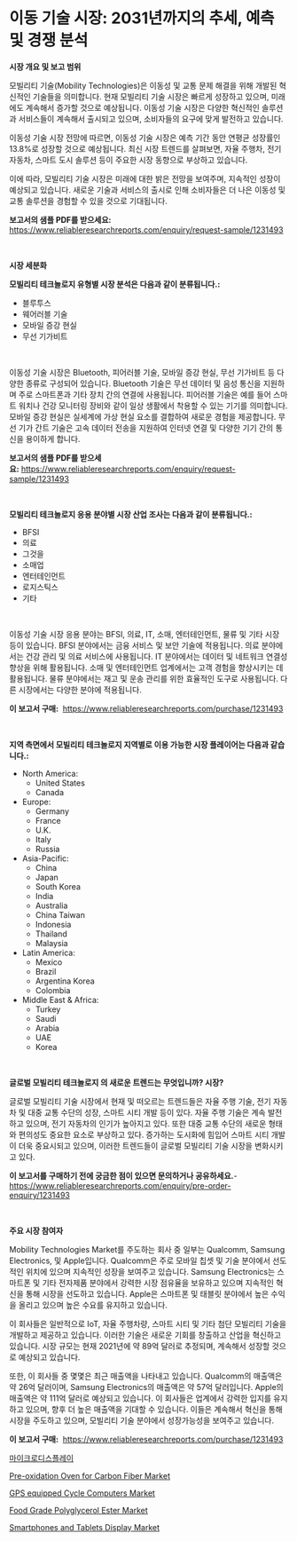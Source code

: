 <p><h1>이동 기술 시장: 2031년까지의 추세, 예측 및 경쟁 분석</h1></p><p><strong>시장 개요 및 보고 범위</strong></p>
<p><p>모빌리티 기술(Mobility Technologies)은 이동성 및 교통 문제 해결을 위해 개발된 혁신적인 기술들을 의미합니다. 현재 모빌리티 기술 시장은 빠르게 성장하고 있으며, 미래에도 계속해서 증가할 것으로 예상됩니다. 이동성 기술 시장은 다양한 혁신적인 솔루션과 서비스들이 계속해서 출시되고 있으며, 소비자들의 요구에 맞게 발전하고 있습니다.</p><p>이동성 기술 시장 전망에 따르면, 이동성 기술 시장은 예측 기간 동안 연평균 성장률인 13.8%로 성장할 것으로 예상됩니다. 최신 시장 트렌드를 살펴보면, 자율 주행차, 전기 자동차, 스마트 도시 솔루션 등이 주요한 시장 동향으로 부상하고 있습니다.</p><p>이에 따라, 모빌리티 기술 시장은 미래에 대한 밝은 전망을 보여주며, 지속적인 성장이 예상되고 있습니다. 새로운 기술과 서비스의 출시로 인해 소비자들은 더 나은 이동성 및 교통 솔루션을 경험할 수 있을 것으로 기대됩니다.</p></p>
<p><strong>보고서의 샘플 PDF를 받으세요:</strong> <a href="https://www.reliableresearchreports.com/enquiry/request-sample/1231493">https://www.reliableresearchreports.com/enquiry/request-sample/1231493</a></p>
<p>&nbsp;</p>
<p><strong>시장 세분화</strong></p>
<p><strong>모빌리티 테크놀로지 유형별 시장 분석은 다음과 같이 분류됩니다.:</strong></p>
<p><ul><li>블루투스</li><li>웨어러블 기술</li><li>모바일 증강 현실</li><li>무선 기가비트</li></ul></p>
<p>&nbsp;</p>
<p><p>이동성 기술 시장은 Bluetooth, 피어러블 기술, 모바일 증강 현실, 무선 기가비트 등 다양한 종류로 구성되어 있습니다. Bluetooth 기술은 무선 데이터 및 음성 통신을 지원하며 주로 스마트폰과 기타 장치 간의 연결에 사용됩니다. 피어러블 기술은 예를 들어 스마트 워치나 건강 모니터링 장비와 같이 일상 생활에서 착용할 수 있는 기기를 의미합니다. 모바일 증강 현실은 실세계에 가상 현실 요소를 결합하여 새로운 경험을 제공합니다. 무선 기가 간트 기술은 고속 데이터 전송을 지원하여 인터넷 연결 및 다양한 기기 간의 통신을 용이하게 합니다.</p></p>
<p><strong>보고서의 샘플 PDF를 받으세요:</strong>&nbsp;<a href="https://www.reliableresearchreports.com/enquiry/request-sample/1231493">https://www.reliableresearchreports.com/enquiry/request-sample/1231493</a></p>
<p>&nbsp;</p>
<p><strong> 모빌리티 테크놀로지 응용 분야별 시장 산업 조사는 다음과 같이 분류됩니다.:</strong></p>
<p><ul><li>BFSI</li><li>의료</li><li>그것을</li><li>소매업</li><li>엔터테인먼트</li><li>로지스틱스</li><li>기타</li></ul></p>
<p>&nbsp;</p>
<p><p>이동성 기술 시장 응용 분야는 BFSI, 의료, IT, 소매, 엔터테인먼트, 물류 및 기타 시장 등이 있습니다. BFSI 분야에서는 금융 서비스 및 보안 기술에 적용됩니다. 의료 분야에서는 건강 관리 및 의료 서비스에 사용됩니다. IT 분야에서는 데이터 및 네트워크 연결성 향상을 위해 활용됩니다. 소매 및 엔터테인먼트 업계에서는 고객 경험을 향상시키는 데 활용됩니다. 물류 분야에서는 재고 및 운송 관리를 위한 효율적인 도구로 사용됩니다. 다른 시장에서는 다양한 분야에 적용됩니다.</p></p>
<p><strong>이 보고서 구매:</strong>&nbsp; <a href="https://www.reliableresearchreports.com/purchase/1231493">https://www.reliableresearchreports.com/purchase/1231493</a></p>
<p>&nbsp;</p>
<p><strong>지역 측면에서 모빌리티 테크놀로지 지역별로 이용 가능한 시장 플레이어는 다음과 같습니다.:</strong></p>
<p><ul>
    <li>
        North America:
        <ul>
            <li>United States</li>
            <li>Canada</li>
        </ul>
    </li>
    <li>
        Europe:
        <ul>
            <li>Germany</li>
            <li>France</li>
            <li>U.K.</li>
            <li>Italy</li>
            <li>Russia</li>
        </ul>
    </li>
    <li>
        Asia-Pacific:
        <ul>
            <li>China</li>
            <li>Japan</li>
            <li>South Korea</li>
            <li>India</li>
            <li>Australia</li>
            <li>China Taiwan</li>
            <li>Indonesia</li>
            <li>Thailand</li>
            <li>Malaysia</li>
        </ul>
    </li>
    <li>
        Latin America:
        <ul>
            <li>Mexico</li>
            <li>Brazil</li>
            <li>Argentina Korea</li>
            <li>Colombia</li>
        </ul>
    </li>
    <li>
        Middle East & Africa:
        <ul>
            <li>Turkey</li>
            <li>Saudi</li>
            <li>Arabia</li>
            <li>UAE</li>
            <li>Korea</li>
        </ul>
    </li>
    </ul></p>
<p>&nbsp;</p>
<p><strong>글로벌 모빌리티 테크놀로지 의 새로운 트렌드는 무엇입니까? 시장?</strong></p>
<p><p>글로벌 모빌리티 기술 시장에서 현재 및 떠오르는 트렌드들은 자율 주행 기술, 전기 자동차 및 대중 교통 수단의 성장, 스마트 시티 개발 등이 있다. 자율 주행 기술은 계속 발전하고 있으며, 전기 자동차의 인기가 높아지고 있다. 또한 대중 교통 수단의 새로운 형태와 편의성도 중요한 요소로 부상하고 있다. 증가하는 도시화에 힘입어 스마트 시티 개발이 더욱 중요시되고 있으며, 이러한 트렌드들이 글로벌 모빌리티 기술 시장을 변화시키고 있다.</p></p>
<p><strong>이 보고서를 구매하기 전에 궁금한 점이 있으면 문의하거나 공유하세요.</strong>- <a href="https://www.reliableresearchreports.com/enquiry/pre-order-enquiry/1231493">https://www.reliableresearchreports.com/enquiry/pre-order-enquiry/1231493</a></p>
<p>&nbsp;</p>
<p><strong>주요 시장 참여자</strong></p>
<p><p>Mobility Technologies Market를 주도하는 회사 중 일부는 Qualcomm, Samsung Electronics, 및 Apple입니다. Qualcomm은 주로 모바일 칩셋 및 기술 분야에서 선도적인 위치에 있으며 지속적인 성장을 보여주고 있습니다. Samsung Electronics는 스마트폰 및 기타 전자제품 분야에서 강력한 시장 점유율을 보유하고 있으며 지속적인 혁신을 통해 시장을 선도하고 있습니다. Apple은 스마트폰 및 태블릿 분야에서 높은 수익을 올리고 있으며 높은 수요를 유지하고 있습니다.</p><p>이 회사들은 일반적으로 IoT, 자율 주행차량, 스마트 시티 및 기타 첨단 모빌리티 기술을 개발하고 제공하고 있습니다. 이러한 기술은 새로운 기회를 창출하고 산업을 혁신하고 있습니다. 시장 규모는 현재 2021년에 약 89억 달러로 추정되며, 계속해서 성장할 것으로 예상되고 있습니다.</p><p>또한, 이 회사들 중 몇몇은 최근 매출액을 나타내고 있습니다. Qualcomm의 매출액은 약 26억 달러이며, Samsung Electronics의 매출액은 약 57억 달러입니다. Apple의 매출액은 약 111억 달러로 예상되고 있습니다. 이 회사들은 업계에서 강력한 입지를 유지하고 있으며, 향후 더 높은 매출액을 기대할 수 있습니다. 이들은 계속해서 혁신을 통해 시장을 주도하고 있으며, 모빌리티 기술 분야에서 성장가능성을 보여주고 있습니다.</p></p>
<p><strong>이 보고서 구매:</strong>&nbsp;&nbsp;<a href="https://www.reliableresearchreports.com/purchase/1231493">https://www.reliableresearchreports.com/purchase/1231493</a></p>
<p><p><a href="https://github.com/vs10l4sfg5c/Market-Research-Report-List-1/blob/main/4956818186555.md">마이크로디스플레이</a></p><p><a href="https://issuu.com/reportprime-2/docs/pre-oxidation-oven-for-carbon-fiber-market-size-20">Pre-oxidation Oven for Carbon Fiber Market</a></p><p><a href="https://github.com/jsmusil/Market-Research-Report-List-2/blob/main/gps-equipped-cycle-computers-market.md">GPS equipped Cycle Computers Market</a></p><p><a href="https://skillful-vermicelli-b89.notion.site/Food-Grade-Polyglycerol-Ester-Market-Research-Report-Forecasted-for-Period-from-2024-2031-by-Mark-5452e7a4d97a4d488a0a22cab49da6e5">Food Grade Polyglycerol Ester Market</a></p><p><a href="https://view.publitas.com/reportprime-1/smartphones-and-tablets-display-market-size-furnishes-valuable-information-encompassing-market-share-market-trends-and-projections-spanning-from-2024-to-2031/">Smartphones and Tablets Display Market</a></p></p>
